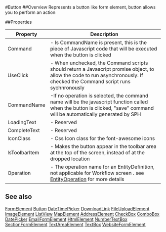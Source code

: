 #Button
##Overview
Represents a button like form element, button allows you to perform an action


##Properties
<table class="table table-condensed table-bordered">
    <thead>
<tr>
<th>Property</th>
<th>Description</th>
</tr>
</thead>
<tbody>
<tr><td>Command</td><td> - Is CommandName is present, this is the piece of Javascript code that will be executed when the button is clicked </td></tr>
<tr><td>UseClick</td><td> - When unchecked, the Command scripts should return a Javascript promise object, to allow the code to run asynchronously. If checked the Command script runs sychnronously </td></tr>
<tr><td>CommandName</td><td> -If no operation is selected, the command name will be the javascript function called when the button is clicked, "save" command will be automatically generated by SPH </td></tr>
<tr><td>LoadingText</td><td> - Reserved</td></tr>
<tr><td>CompleteText</td><td> - Reserved</td></tr>
<tr><td>IconClass</td><td> - Css Icon class for the font-awesome icons</td></tr>
<tr><td>IsToolbarItem</td><td> - Makes the button appear in the toolbar area at the top of the screen, instead of at the dropped location </td></tr>
<tr><td>Operation</td><td> - The operation name for an EntityDefinition, not applicable for Workflow screen . see <a href="EntityOperation.html">EntityOperation</a> for more details</td></tr>
</tbody></table>



## See also

[FormElement](FormElement.html)
[Button](Button.html)
[DateTimePicker](DateTimePicker.html)
[DownloadLink](DownloadLink.html)
[FileUploadElement](FileUploadElement.html)
[ImageElement](ImageElement.html)
[ListView](ListView.html)
[MapElement](MapElement.html)
[AddressElement](AddressElement.html)
[CheckBox](CheckBox.html)
[ComboBox](ComboBox.html)
[DatePicker](DatePicker.html)
[EmailFormElement](EmailFormElement.html)
[HtmlElement](HtmlElement.html)
[NumberTextBox](NumberTextBox.html)
[SectionFormElement](SectionFormElement.html)
[TextAreaElement](TextAreaElement.html)
[TextBox](TextBox.html)
[WebsiteFormElement](WebsiteFormElement.html)
